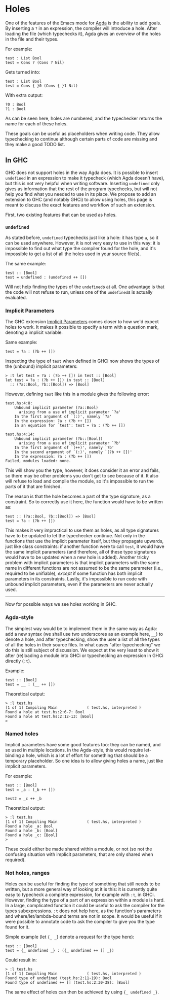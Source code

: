 # Holes


One of the features of the Emacs mode for [ Agda](http://wiki.portal.chalmers.se/agda/pmwiki.php) is the ability to add goals. By inserting a `?` in an expression, the compiler will introduce a hole. After loading the file (which typechecks it), Agda gives an overview of the holes in the file and their types.


For example:

```wiki
test : List Bool
test = Cons ? (Cons ? Nil)
```


Gets turned into:

```wiki
test : List Bool
test = Cons { }0 (Cons { }1 Nil)
```


With extra output:

```wiki
?0 : Bool
?1 : Bool
```


As can be seen here, holes are numbered, and the typechecker returns the name for each of these holes.


These goals can be useful as placeholders when writing code. They allow typechecking to continue although certain parts of code are missing and they make a good TODO list.

## In GHC


GHC does not support holes in the way Agda does. It is possible to insert `undefined` in an expression to make it typecheck (which Agda doesn't have), but this is not very helpful when writing software. Inserting `undefined` only gives as information that the rest of the program typechecks, but will not help you find what you needed to use in its place. We propose to add an extension to GHC (and notably GHCi) to allow using holes, this page is meant to discuss the exact features and workflow of such an extension.


First, two existing features that can be used as holes.

### `undefined`


As stated before, `undefined` typechecks just like a hole: it has type `a`, so it can be used anywhere. However, it is not very easy to use in this way: it is impossible to find out what type the compiler found for the hole, and it's impossible to get a list of all the holes used in your source file(s).


The same example:

```wiki
test :: [Bool]
test = undefined : (undefined ++ [])
```


Will not help finding the types of the `undefined`s at all. One advantage is that the code will not refuse to run, unless one of the `undefined`s is actually evaluated.

### Implicit Parameters


The GHC extension [Implicit Parameters](http://www.haskell.org/ghc/docs/latest/html/users_guide/other-type-extensions.html#implicit-parameters) comes closer to how we'd expect holes to work. It makes it possible to specify a term with a question mark, denoting a implicit variable.


Same example:

```wiki
test = ?a : (?b ++ [])
```


Inspecting the type of `test` when defined in GHCi now shows the types of the (unbound) implicit parameters:

```wiki
> :t let test = ?a : (?b ++ []) in test :: [Bool]
let test = ?a : (?b ++ []) in test :: [Bool]
  :: (?a::Bool, ?b::[Bool]) => [Bool]
```


However, defining `test` like this in a module gives the following error:

```wiki
test.hs:4:8:
    Unbound implicit parameter (?a::Bool)
      arising from a use of implicit parameter `?a'
    In the first argument of `(:)', namely `?a'
    In the expression: ?a : (?b ++ [])
    In an equation for `test': test = ?a : (?b ++ [])

test.hs:4:14:
    Unbound implicit parameter (?b::[Bool])
      arising from a use of implicit parameter `?b'
    In the first argument of `(++)', namely `?b'
    In the second argument of `(:)', namely `(?b ++ [])'
    In the expression: ?a : (?b ++ [])
Failed, modules loaded: none.
```


This will show you the type, however, it does consider it an error and fails, so there may be other problems you don't get to see because of it. It also will refuse to load and compile the module, so it's impossible to run the parts of it that are finished.


The reason is that the hole becomes a part of the type signature, as a constraint. So to correctly use it here, the function would have to be written as:

```wiki
test :: (?a::Bool, ?b::[Bool]) => [Bool]
test = ?a : (?b ++ [])
```


This makes it very impractical to use them as holes, as all type signatures have to be updated to let the typechecker continue. Not only in the functions that use the implicit parameter itself, but they propagate upwards, just like class constraints: if another function were to call `test`, it would have the same implicit parameters (and therefore, all of these type signatures would have to be updated when a new hole is added). Another tricky problem with implicit parameters is that implicit parameters with the same name in different functions are not assumed to be the same parameter (i.e., required to be unifiable), *except* if some function has both implicit parameters in its constraints. Lastly, it's impossible to run code with unbound implicit parameters, even if the parameters are never actually used.

---


Now for possible ways we see holes working in GHC.

### Agda-style


The simplest way would be to implement them in the same way as Agda: add a new syntax (we shall use two underscores as an example here, `__`) to denote a hole, and after typechecking, show the user a list of all the types of all the holes in their source files. In what cases "after typechecking" we do this is still subject of discussion. We expect at the very least to show it after (re)loading a module into GHCi or typechecking an expression in GHCi directly (`:t`).


Example:

```wiki
test :: [Bool]
test = __ : (__ ++ [])
```


Theoretical output:

```wiki
> :l test.hs
[1 of 1] Compiling Main             ( test.hs, interpreted )
Found a hole at test.hs:2:6-7: Bool
Found a hole at test.hs:2:12-13: [Bool]
> 
```

### Named holes


Implicit parameters have some good features too: they can be named, and so used in multiple locations. In the Agda-style, this would require let-binding a hole, which is a lot of effort for something that should be a temporary placeholder. So one idea is to allow giving holes a name, just like implicit parameters.


For example:

```wiki
test :: [Bool]
test = _a : (_b ++ [])

test2 = _c ++ _b
```


Theoretical output:

```wiki
> :l test.hs
[1 of 1] Compiling Main             ( test.hs, interpreted )
Found a hole _a: Bool
Found a hole _b: [Bool]
Found a hole _c: [Bool]
> 
```


These could either be made shared within a module, or not (so not the confusing situation with implicit parameters, that are only shared when required).

### Not holes, ranges


Holes can be useful for finding the type of something that still needs to be written, but a more general way of looking at it is this: it is currently quite easy to typecheck a complete expression, for example with `:t`, in GHCi. However, finding the type of a part of an expression within a module is hard. In a large, complicated function it could be useful to ask the compiler for the types subexpressions. `:t` does not help here, as the function's parameters and where/let/lambda-bound terms are not in scope. It would be useful if it were possible to annotate code to ask the compiler to give you the type found for it.


Simple example (let `{_ _`} denote a request for the type here):

```wiki
test :: [Bool]
test = {_ undefined _} : ({_ undefined ++ [] _})
```


Could result in:

```wiki
> :l test.hs
[1 of 1] Compiling Main             ( test.hs, interpreted )
Found type of undefined (test.hs:2:11-19): Bool
Found type of undefined ++ [] (test.hs:2:30-38): [Bool]
```


The same effect of holes can then be achieved by using ` {_ undefined _} `.
